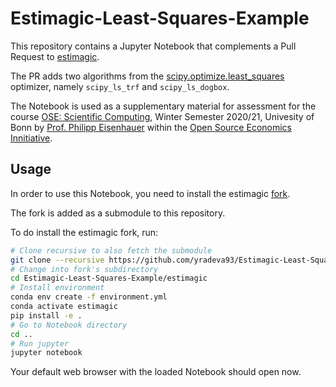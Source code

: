 # Estimagic-Least-Squares-Example
This repository contains a Jupyter Notebook that complements a Pull Request to [estimagic](https://github.com/OpenSourceEconomics/estimagic).

The PR adds two algorithms from the [scipy.optimize.least_squares](https://docs.scipy.org/doc/scipy/reference/generated/scipy.optimize.least_squares.html#r20fc1df64af7-jjmore) optimizer, namely `scipy_ls_trf` and `scipy_ls_dogbox`. 

The Notebook is used as a supplementary material for assessment for the course [OSE: Scientific Computing](https://ose-scientific-computing.readthedocs.io/en/latest/iteration/lecture_plan_2020.html), Winter Semester 2020/21, Univesity of Bonn by [Prof. Philipp Eisenhauer](https://peisenha.github.io/) within the [Open Source Economics Innitiative](https://open-econ.org/).

## Usage
In order to use this Notebook, you need to install the estimagic [fork](https://github.com/yradeva93/estimagic).

The fork is added as a submodule to this repository.

To do install the estimagic fork, run:

```bash
# Clone recursive to also fetch the submodule
git clone --recursive https://github.com/yradeva93/Estimagic-Least-Squares-Example
# Change into fork's subdirectory
cd Estimagic-Least-Squares-Example/estimagic
# Install environment
conda env create -f environment.yml
conda activate estimagic
pip install -e .
# Go to Notebook directory
cd ..
# Run jupyter
jupyter notebook
```

Your default web browser with the loaded Notebook should open now.
